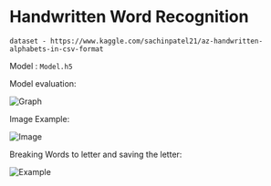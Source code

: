 # Handwritten Word Recognition

`dataset - https://www.kaggle.com/sachinpatel21/az-handwritten-alphabets-in-csv-format`

Model : `Model.h5`

Model evaluation:

![Graph](https://github.com/chintan-27/HandwrittenWordRecognition/blob/main/screenshots/graph.png)

Image Example:

![Image](https://github.com/chintan-27/HandwrittenWordRecognition/blob/main/screenshots/2.png)

Breaking Words to letter and saving the letter:

![Example](https://github.com/chintan-27/HandwrittenWordRecognition/blob/main/screenshots/3.png)
